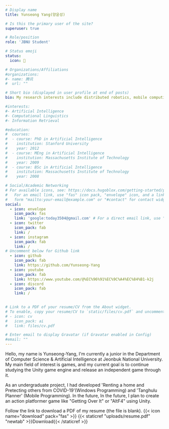 ```yaml
---
# Display name
title: Yunseong Yang(양윤성)

# Is this the primary user of the site?
superuser: true

# Role/position
role: 'JBNU Student'

# Status emoji
status:
  icon: 👾

# Organizations/Affiliations
#organizations:
#- name: 腾讯
#  url: ""

# Short bio (displayed in user profile at end of posts)
bio: My research interests include distributed robotics, mobile computing and programmable matter.

#interests:
#- Artificial Intelligence
#- Computational Linguistics
#- Information Retrieval

#education:
#  courses:
#  - course: PhD in Artificial Intelligence
#    institution: Stanford University
#    year: 2012
#  - course: MEng in Artificial Intelligence
#    institution: Massachusetts Institute of Technology
#    year: 2009
#  - course: BSc in Artificial Intelligence
#    institution: Massachusetts Institute of Technology
#    year: 2008

# Social/Academic Networking
# For available icons, see: https://docs.hugoblox.com/getting-started/page-builder/#icons
#   For an email link, use "fas" icon pack, "envelope" icon, and a link in the
#   form "mailto:your-email@example.com" or "#contact" for contact widget.
social:
  - icon: envelope
    icon_pack: fas
    link: 'google:today3504@gmail.com' # For a direct email link, use "mailto:test@example.org".
  - icon: twitter
    icon_pack: fab
    link: /
  - icon: instagram
    icon_pack: fab
    link: /
# Uncomment below for Github link
  - icon: github
    icon_pack: fab
    link: https://github.com/Yunseong-Yang
  - icon: youtube
    icon_pack: fab
    link: https://www.youtube.com/@%EC%96%91%EC%9C%A4%EC%84%B1-k2j
  - icon: discord
    icon_pack: fab
    link: /
  

# Link to a PDF of your resume/CV from the About widget.
# To enable, copy your resume/CV to `static/files/cv.pdf` and uncomment the lines below.
# - icon: cv
#   icon_pack: ai
#   link: files/cv.pdf

# Enter email to display Gravatar (if Gravatar enabled in Config)
#email: ""
---
```


Hello, my name is Yunseong-Yang, I'm currently a junior in the Department of Computer Science & Artificial Intelligence at Jeonbuk National University. My main field of interest is games, and my current goal is to continue studying the Unity game engine and release an independent game through it.

As an undergraduate project, I had developed 'Renting a home and Pretecting others from COVID-19'(Windows Programming) and 'Tanghulu Planner' (Mobile Programming). In the future, In the future, I plan to create an action platformer game like "Getting Over It" or "AltF4" using Unity.

Follow the link to download a PDF of my resume (the file is blank).
{{< icon name="download" pack="fas" >}} {{< staticref "uploads/resume.pdf" "newtab" >}}Download{{< /staticref >}} 